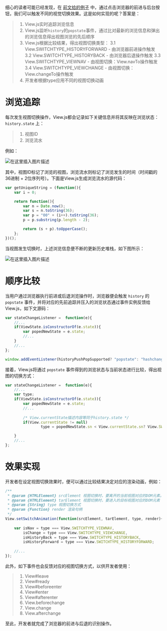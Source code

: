 细心的读者可能已经发现，在 [前文给的例子](https://blog.csdn.net/baozhang007/article/details/88364811) 中，通过点击浏览器的前进与后台按钮，我们可以触发不同的视觉切换效果。这是如何实现的呢？答案是：
>1. View.js实时追踪浏览信息
>2. View.js监听`history`的`popstate`事件，通过比对最新的浏览信息和弹出的浏览信息得出视图浏览的先后顺序
>3. View.js根据比较结果，得出视图切换类型：
>3.1 View.SWITCHTYPE_HISTORYFORWARD - 由浏览器前进操作触发
>3.2 View.SWITCHTYPE_HISTORYBACK - 由浏览器后退操作触发
>3.3 View.SWITCHTYPE_VIEWNAV - 由视图切换：View.navTo操作触发
>3.4 View.SWITCHTYPE_VIEWCHANGE - 由视图切换：View.changeTo操作触发
>4. 开发者根据type应用不同的视图切换动画

# 浏览追踪
每次发生视图切换操作，View.js都会记录如下关键信息并将其反映在浏览状态：`history.state` 上：
>1. 视图ID
>2. 浏览流水

例如：

![在这里插入图片描述](https://img-blog.csdnimg.cn/20190412132236515.png)

其中，视图ID标记了浏览的视图，浏览流水则标记了浏览发生的时间（时间戳的36进制 + 2位序列号）。下面是View.js生成浏览流水的源代码：
```js
var getUniqueString = (function(){
	var i = 0;

	return function(){
		var n = Date.now();
		var s = n.toString(36);
		var p = "00" + (i++).toString(36);
		p = p.substring(p.length - 2);

		return (s + p).toUpperCase();
	};
})();
```
当视图发生切换时，上述浏览信息便不断的更新历史堆栈，如下图所示：

![在这里插入图片描述](https://img-blog.csdnimg.cn/20190412135433191.png?x-oss-process=image/watermark,type_ZmFuZ3poZW5naGVpdGk,shadow_10,text_aHR0cHM6Ly9ibG9nLmNzZG4ubmV0L2Jhb3poYW5nMDA3,size_16,color_FFFFFF,t_70)

# 顺序比较
当用户通过浏览器执行前进或后退浏览操作时，浏览器便会触发 `history` 的 `popstate` 事件，并将对应的先前追踪并压入的浏览状态通过事件实例反馈给View.js，如下文源码：
```js
var stateChangeListener =  function(e){
	//...
	if(ViewState.isConstructorOf(e.state)){
		var popedNewState = e.state;
		//...
	}
	//...
};

window.addEventListener(historyPushPopSupported? "popstate": "hashchange", stateChangeListener);
```
接着，View.js将通过 `popstate` 事件得到的浏览状态与当前状态进行比较，得出视图的切换方式：
```js
var stateChangeListener =  function(e){
	//...
	var type;
	if(ViewState.isConstructorOf(e.state)){
		var popedNewState = e.state;
		//...
		
		/* View.currentState描述内容等同于history.state */
		if(View.currentState != null)
				type = popedNewState.sn < View.currentState.sn? View.SWITCHTYPE_HISTORYBACK: View.SWITCHTYPE_HISTORYFORWARD;

	}
	//...
};
```

# 效果实现
开发者在设定视图切换效果时，便可以通过比较结果决定对应的渲染动画，例如：
```js
/**
 * @param {HTMLElement} srcElement 视图切换时，要离开的当前视图对应的DOM元素。可能为null
 * @param {HTMLElement} tarElement 视图切换时，要进入的目标视图对应的DOM元素
 * @param {String} type 视图切换方式
 * @param {Function} render 渲染句柄
 */
View.setSwitchAnimation(function(srcElement, tarElement, type, render){
	
	var isNav = type === View.SWITCHTYPE_VIEWNAV,
		isChange = type === View.SWITCHTYPE_VIEWCHANGE,
		isHistoryBack = type === View.SWITCHTYPE_HISTORYBACK,
		isHistoryForward = type === View.SWITCHTYPE_HISTORYFORWARD;
	
	//...
});
```

此外，如下事件也会反馈对应的视图切换方式，以供开发者使用：
>1. View#leave
>2. View#ready
>3. View#beforeenter
>4. View#enter
>5. View#afterenter
>6. View.beforechange
>7. View.change
>8. View.afterchange

至此，开发者就完成了浏览器的前进与后退的识别操作。
